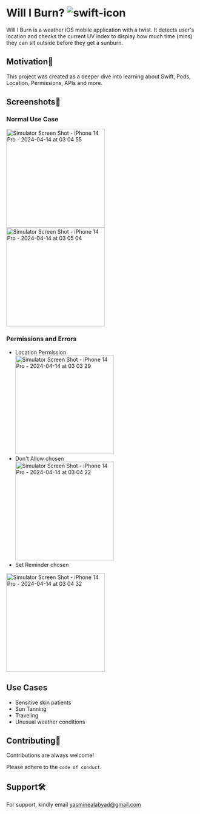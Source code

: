 # Will I Burn?  ![swift-icon](https://img.shields.io/badge/Swift-FA7343?style=for-the-badge&logo=swift&logoColor=white)
Will I Burn is a weather iOS mobile application with a twist. It detects user's location and checks the current UV index to display how much time (mins) they can sit outside before they get a sunburn.

## Motivation💪
This project was created as a deeper dive into learning about Swift, Pods, Location, Permissions, APIs and more.

## Screenshots📱
### Normal Use Case
<img width="260" alt="Simulator Screen Shot - iPhone 14 Pro - 2024-04-14 at 03 04 55" src="https://github.com/yasmine-ashraf/burn/assets/106534619/c6ed1035-2ab5-45e0-8377-f778f1bb7f93">
<img width="260" alt="Simulator Screen Shot - iPhone 14 Pro - 2024-04-14 at 03 05 04" src="https://github.com/yasmine-ashraf/burn/assets/106534619/b29c59e4-9f45-48ba-9093-14fcb6698a5f">

### Permissions and Errors
- Location Permission </br>
<img width="260" alt="Simulator Screen Shot - iPhone 14 Pro - 2024-04-14 at 03 03 29" src="https://github.com/yasmine-ashraf/burn/assets/106534619/93f0d17d-07e3-4b34-bbf9-e1a798aa5246"></br>
- Don't Allow chosen</br>
<img width="260" alt="Simulator Screen Shot - iPhone 14 Pro - 2024-04-14 at 03 04 22" src="https://github.com/yasmine-ashraf/burn/assets/106534619/abc4aad8-186e-48bd-b592-d746293d5a50"></br>
- Set Reminder chosen</br>
<img width="260" alt="Simulator Screen Shot - iPhone 14 Pro - 2024-04-14 at 03 04 32" src="https://github.com/yasmine-ashraf/burn/assets/106534619/e5bccc6e-5158-4798-b654-6183d5f332cd">


## Use Cases
- Sensitive skin patients
- Sun Tanning
- Traveling
- Unusual weather conditions

## Contributing🤝

Contributions are always welcome!

Please adhere to the `code of conduct`.

## Support🛠 

For support, kindly email yasminealabyad@gmail.com 
